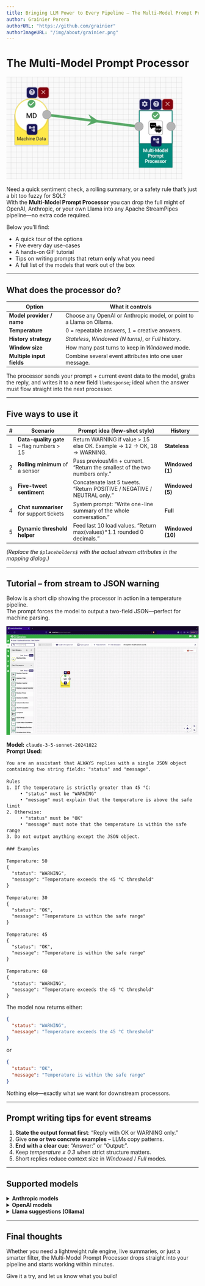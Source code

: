 ```yaml
---
title: Bringing LLM Power to Every Pipeline – The Multi-Model Prompt Processor
author: Grainier Perera
authorURL: "https://github.com/grainier"
authorImageURL: "/img/about/grainier.png"
---
```


# The Multi-Model Prompt Processor

<img src="/img/blog/2025-04-28/prompt-processor-pipeline.png" alt="Prompt Processor in Pipeline"/>

Need a quick sentiment check, a rolling summary, or a safety rule that’s just a bit too fuzzy for SQL?  
With the **Multi-Model Prompt Processor** you can drop the full might of OpenAI, Anthropic, or your own Llama into any
Apache StreamPipes pipeline—no extra code required.

Below you’ll find:

* A quick tour of the options
* Five every day use-cases
* A hands-on GIF tutorial
* Tips on writing prompts that return **only** what you need
* A full list of the models that work out of the box

---

## What does the processor do?

| Option                    | What it controls                                                     |
|---------------------------|----------------------------------------------------------------------|
| **Model provider / name** | Choose any OpenAI or Anthropic model, or point to a Llama on Ollama. |
| **Temperature**           | 0 = repeatable answers, 1 = creative answers.                        |
| **History strategy**      | *Stateless*, *Windowed (N turns)*, or *Full* history.                |
| **Window size**           | How many past turns to keep in *Windowed* mode.                      |
| **Multiple input fields** | Combine several event attributes into one user message.              |

The processor sends your prompt + current event data to the model, grabs the reply, and writes it to a new field
`llmResponse`; ideal when the answer must flow straight into the next processor.

---

## Five ways to use it

| # | Scenario                                  | Prompt idea (few-shot style)                                               | History           |
|---|-------------------------------------------|----------------------------------------------------------------------------|-------------------|
| 1 | **Data-quality gate** – flag numbers > 15 | Return WARNING if value > 15 else OK. Example → 12 → OK, 18 → WARNING.     | **Stateless**     |
| 2 | **Rolling minimum** of a sensor           | Pass previousMin + current. “Return the smallest of the two numbers only.” | **Windowed (1)**  |
| 3 | **Five-tweet sentiment**                  | Concatenate last 5 tweets. “Return POSITIVE / NEGATIVE / NEUTRAL only.”    | **Windowed (5)**  |
| 4 | **Chat summariser** for support tickets   | System prompt: “Write one-line summary of the whole conversation.”         | **Full**          |
| 5 | **Dynamic threshold helper**              | Feed last 10 load values. “Return max(values)*1.1 rounded 0 decimals.”     | **Windowed (10)** |

*(Replace the `$placeholders$` with the actual stream attributes in the mapping dialog.)*

---

## Tutorial – from stream to JSON warning

Below is a short clip showing the processor in action in a temperature pipeline.  
The prompt forces the model to output a two-field JSON—perfect for machine parsing.

<img src="/img/blog/2025-04-28/prompt_processor_demo.gif" alt="Animated demo of the prompt processor"/>

**Model:** `claude-3-5-sonnet-20241022`  
**Prompt Used:**

```text
You are an assistant that ALWAYS replies with a single JSON object
containing two string fields: "status" and "message".

Rules
1. If the temperature is strictly greater than 45 °C:
     • "status" must be "WARNING"
     • "message" must explain that the temperature is above the safe limit
2. Otherwise:
     • "status" must be "OK"
     • "message" must note that the temperature is within the safe range
3. Do not output anything except the JSON object.

### Examples

Temperature: 50
{
  "status": "WARNING",
  "message": "Temperature exceeds the 45 °C threshold"
}

Temperature: 30
{
  "status": "OK",
  "message": "Temperature is within the safe range"
}

Temperature: 45
{
  "status": "OK",
  "message": "Temperature is within the safe range"
}

Temperature: 60
{
  "status": "WARNING",
  "message": "Temperature exceeds the 45 °C threshold"
}
```

The model now returns either:

```json
{
  "status": "WARNING",
  "message": "Temperature exceeds the 45 °C threshold"
}
```

or

```json
{
  "status": "OK",
  "message": "Temperature is within the safe range"
}
```

Nothing else—exactly what we want for downstream processors.

---

## Prompt writing tips for event streams

1. **State the output format first**: “Reply with OK or WARNING only.”
2. Give **one or two concrete examples** – LLMs copy patterns.
3. **End with a clear cue**: “Answer:” or “Output:”.
4. Keep *temperature ≤ 0.3* when strict structure matters.
5. Short replies reduce context size in *Windowed* / *Full* modes.

---

## Supported models

<details>
<summary><strong>Anthropic models</strong></summary>

```
claude-3-7-sonnet-20250219
claude-3-5-sonnet-20241022
claude-3-5-haiku-20241022
claude-3-5-sonnet-20240620
claude-3-opus-20240229
claude-3-sonnet-20240229
claude-3-haiku-20240307
claude-2.1
claude-2.0
```

</details>

<details>
<summary><strong>OpenAI models</strong></summary>

```
gpt-3.5-turbo              gpt-3.5-turbo-1106     gpt-3.5-turbo-0125
gpt-3.5-turbo-16k          gpt-4                  gpt-4-0613
gpt-4-turbo-preview        gpt-4-1106-preview     gpt-4-0125-preview
gpt-4-turbo                gpt-4-turbo-2024-04-09 gpt-4-32k
gpt-4-32k-0613             gpt-4o                 gpt-4o-2024-05-13
gpt-4o-2024-08-06          gpt-4o-2024-11-20      gpt-4o-mini
gpt-4o-mini-2024-07-18     o1                     o1-mini
o1-2024-12-17              o1-mini-2024-09-12     o1-preview
o1-preview-2024-09-12      o3-mini-2025-01-31
```

</details>

<details>
<summary><strong>Llama suggestions (Ollama)</strong></summary>

`llama3`, `llama3:8b`, `llama2`, `mistral-7b-instruct`, or any custom model you have pulled.
</details>

---

## Final thoughts

Whether you need a lightweight rule engine, live summaries, or just a smarter filter, the Multi-Model Prompt Processor
drops straight into your pipeline and starts working within minutes.

Give it a try, and let us know what you build!